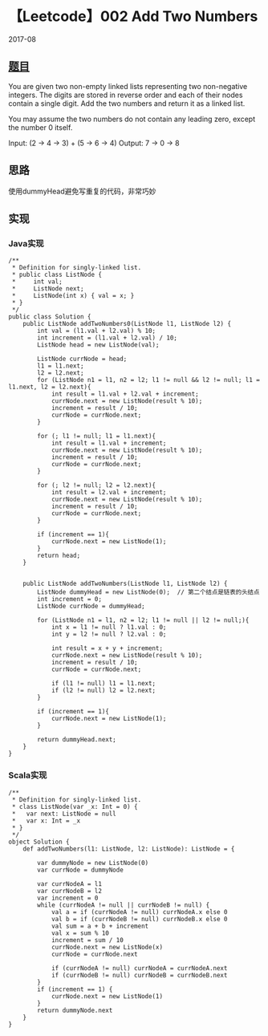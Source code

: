 # 【Leetcode】002 Add Two Numbers

2017-08

## [题目](https://leetcode.com/problems/add-two-numbers/description/)
You are given two non-empty linked lists representing two non-negative integers. The digits are stored in reverse order and each of their nodes contain a single digit. Add the two numbers and return it as a linked list.

You may assume the two numbers do not contain any leading zero, except the number 0 itself.

Input: (2 -> 4 -> 3) + (5 -> 6 -> 4)
Output: 7 -> 0 -> 8


## 思路
使用dummyHead避免写重复的代码，非常巧妙



## 实现

### Java实现
```
/**
 * Definition for singly-linked list.
 * public class ListNode {
 *     int val;
 *     ListNode next;
 *     ListNode(int x) { val = x; }
 * }
 */
public class Solution {
    public ListNode addTwoNumbers0(ListNode l1, ListNode l2) {
        int val = (l1.val + l2.val) % 10;
        int increment = (l1.val + l2.val) / 10;
        ListNode head = new ListNode(val);
        
        ListNode currNode = head;
        l1 = l1.next;
        l2 = l2.next;
        for (ListNode n1 = l1, n2 = l2; l1 != null && l2 != null; l1 = l1.next, l2 = l2.next){
            int result = l1.val + l2.val + increment;
            currNode.next = new ListNode(result % 10);
            increment = result / 10;
            currNode = currNode.next;
        }
        
        for (; l1 != null; l1 = l1.next){
            int result = l1.val + increment;
            currNode.next = new ListNode(result % 10);
            increment = result / 10;
            currNode = currNode.next;
        }
        
        for (; l2 != null; l2 = l2.next){
            int result = l2.val + increment;
            currNode.next = new ListNode(result % 10);
            increment = result / 10;
            currNode = currNode.next;
        }
        
        if (increment == 1){
            currNode.next = new ListNode(1);
        }
        return head;
    }
    
    
    public ListNode addTwoNumbers(ListNode l1, ListNode l2) {
        ListNode dummyHead = new ListNode(0);  // 第二个结点是链表的头结点
        int increment = 0;
        ListNode currNode = dummyHead;
        
        for (ListNode n1 = l1, n2 = l2; l1 != null || l2 != null;){
            int x = l1 != null ? l1.val : 0;
            int y = l2 != null ? l2.val : 0;
                        
            int result = x + y + increment;
            currNode.next = new ListNode(result % 10);
            increment = result / 10;
            currNode = currNode.next;
            
            if (l1 != null) l1 = l1.next;
            if (l2 != null) l2 = l2.next;
        }
        
        if (increment == 1){
            currNode.next = new ListNode(1);
        }
        
        return dummyHead.next;
    }
}
```


### Scala实现
```
/**
 * Definition for singly-linked list.
 * class ListNode(var _x: Int = 0) {
 *   var next: ListNode = null
 *   var x: Int = _x
 * }
 */
object Solution {
    def addTwoNumbers(l1: ListNode, l2: ListNode): ListNode = {
        
        var dummyNode = new ListNode(0)
        var currNode = dummyNode
        
        var currNodeA = l1
        var currNodeB = l2
        var increment = 0
        while (currNodeA != null || currNodeB != null) {
            val a = if (currNodeA != null) currNodeA.x else 0
            val b = if (currNodeB != null) currNodeB.x else 0
            val sum = a + b + increment
            val x = sum % 10
            increment = sum / 10
            currNode.next = new ListNode(x)
            currNode = currNode.next
            
            if (currNodeA != null) currNodeA = currNodeA.next
            if (currNodeB != null) currNodeB = currNodeB.next
        }
        if (increment == 1) {
            currNode.next = new ListNode(1)
        }
        return dummyNode.next
    }
}
```